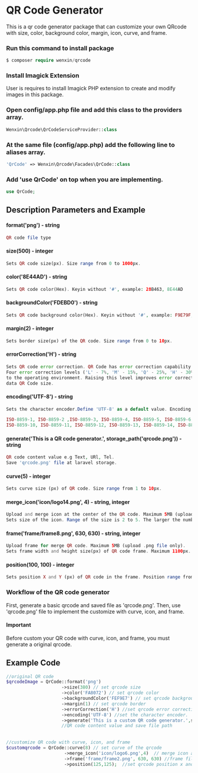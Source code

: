 # QR Code Generator

This is a qr code generator package that can customize your own QRcode with size, color, background color, margin, icon, curve, and frame.

### Run this command to install package
```php
$ composer require wenxin/qrcode
```
### Install Imagick Extension

User is requires to install Imagick PHP extension to create and modify images in this package.

### Open config/app.php file and add this class to the providers array.
```php
Wenxin\Qrcode\QrCodeServiceProvider::class
```

### At the same file (config/app.php) add the following line to aliases array. 
```php
'QrCode' => Wenxin\Qrcode\Facades\QrCode::class
```
### Add 'use QrCode' on top when you are implementing.
```php
use QrCode;
```
## Description Parameters and Example

#### format('png') - string
```php
QR code file type
```
#### size(500) - integer
```php
Sets QR code size(px). Size range from 0 to 1000px.
```
#### color('8E44AD') - string
```php
Sets QR code color(Hex). Keyin without '#', example: 28B463, 8E44AD  
```
#### backgroundColor('FDEBD0') - string
```php
Sets QR code background color(Hex). Keyin without '#', example: F9E79F, FDEBD0
```
#### margin(2) - integer
```php
Sets border size(px) of the QR code. Size range from 0 to 10px.
```
#### errorCorrection('H') - string
```php
Sets QR code error correction. QR Code has error correction capability to restore data if the code is dirty or damaged. 
Four error correction levels ('L' - 7%, 'M' - 15%, 'Q' - 25%, 'H' - 30%) are available for users to choose according
to the operating environment. Raising this level improves error correction capability but also increases the amount of
data QR Code size.
```
#### encoding('UTF-8') - string
```php
Sets the character encoder.Define 'UTF-8' as a default value. Encoding list :-

ISO-8859-1, ISO-8859-2 ,ISO-8859-3, ISO-8859-4, ISO-8859-5, ISO-8859-6, ISO-8859-7, ISO-8859-8, ISO-8859-9,
ISO-8859-10, ISO-8859-11, ISO-8859-12, ISO-8859-13, ISO-8859-14, ISO-8859-15, ISO-8859-16, SHIFT-JIS, WINDOWS-1250, WINDOWS-1251, WINDOWS-1252, WINDOWS-1256, UTF-16BE, UTF-8, ASCII, GBK, EUC-KR.
```
#### generate('This is a QR code generator.', storage_path('qrcode.png')) - string
```php
QR code content value e.g Text, URl, Tel.
Save 'qrcode.png' file at laravel storage.
```
#### curve(5) - integer
```php
Sets curve size (px) of QR code. Size range from 1 to 10px.
```
#### merge_icon('icon/logo14.png', 4) - string, integer
```php
Upload and merge icon at the center of the QR code. Maximum 5MB (upload .png file only)
Sets size of the icon. Range of the size is 2 to 5. The larger the number the smaller the size.
```
#### frame('frame/frame8.png', 630, 630) - string, integer
```php
Upload frame for merge QR code. Maximum 5MB (upload .png file only).
Sets frame width and height size(px) of QR code frame. Maximum 1100px.
```
#### position(100, 100) - integer
```php
Sets position X and Y (px) of QR code in the frame. Position range from 0 to 300px.
```
### Workflow of the QR code generator
First, generate a basic qrcode and saved file as 'qrcode.png'.
Then, use 'qrcode.png' file to implement the customize with curve, icon, and frame.

#### Important
Before custom your QR code with curve, icon, and frame, you must generate a original qrcode.

## Example Code
```php
//original QR code
$qrcodeImage = QrCode::format('png')      
                     ->size(380) // set qrcode size                                                                   
                     ->color('FA8072') // set qrcode color
                     ->backgroundColor('FEF9E7') // set qrcode background color                              
                     ->margin(1) // set qrcode border                       
                     ->errorCorrection('H') //set qrcode error correction  
                     ->encoding('UTF-8') //set the character encoder.                           
                     ->generate('This is a custom QR code generator.',storage_path('app/qrcode.png'));
                     //QR code content value and save file path
                     
                                                                
//customize QR code with curve, icon, and frame       
$customqrcode = QrCode::curve(8) // set curve of the qrcode
                      ->merge_icon('icon/logo6.png',4)  // merge icon at the center of the qrcode & set icon size
                      ->frame('frame/frame2.png', 630, 630) //frame file ,frame width and height  
                      ->position(125,125);  //set qrcode position x and y in the frame                                       
        

```




